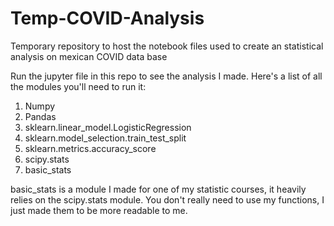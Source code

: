 # Temp-COVID-Analysis

Temporary repository to host the notebook files used to create an statistical analysis on mexican COVID data base

Run the jupyter file in this repo to see the analysis I made. Here's a list of all the modules you'll need to run it:

1. Numpy
2. Pandas
3. sklearn.linear_model.LogisticRegression
4. sklearn.model_selection.train_test_split
5. sklearn.metrics.accuracy_score
6. scipy.stats
7. basic_stats

basic_stats is a module I made for one of my statistic courses, it heavily relies on the scipy.stats module. You don't really need to use my functions, I just made them to be more readable to me.